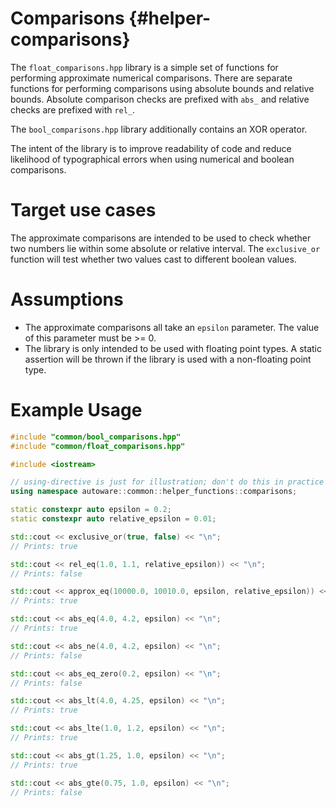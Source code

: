 # Comparisons {#helper-comparisons}

The `float_comparisons.hpp` library is a simple set of functions for performing approximate numerical comparisons.
There are separate functions for performing comparisons using absolute bounds and relative bounds. Absolute comparison checks are prefixed with `abs_` and relative checks are prefixed with `rel_`.

The `bool_comparisons.hpp` library additionally contains an XOR operator.

The intent of the library is to improve readability of code and reduce likelihood of typographical errors when using numerical and boolean comparisons.

# Target use cases

The approximate comparisons are intended to be used to check whether two numbers lie within some absolute or relative interval.
The `exclusive_or` function will test whether two values cast to different boolean values.

# Assumptions

- The approximate comparisons all take an `epsilon` parameter.
  The value of this parameter must be >= 0.
- The library is only intended to be used with floating point types.
  A static assertion will be thrown if the library is used with a non-floating point type.

# Example Usage

```c++
#include "common/bool_comparisons.hpp"
#include "common/float_comparisons.hpp"

#include <iostream>

// using-directive is just for illustration; don't do this in practice
using namespace autoware::common::helper_functions::comparisons;

static constexpr auto epsilon = 0.2;
static constexpr auto relative_epsilon = 0.01;

std::cout << exclusive_or(true, false) << "\n";
// Prints: true

std::cout << rel_eq(1.0, 1.1, relative_epsilon)) << "\n";
// Prints: false

std::cout << approx_eq(10000.0, 10010.0, epsilon, relative_epsilon)) << "\n";
// Prints: true

std::cout << abs_eq(4.0, 4.2, epsilon) << "\n";
// Prints: true

std::cout << abs_ne(4.0, 4.2, epsilon) << "\n";
// Prints: false

std::cout << abs_eq_zero(0.2, epsilon) << "\n";
// Prints: false

std::cout << abs_lt(4.0, 4.25, epsilon) << "\n";
// Prints: true

std::cout << abs_lte(1.0, 1.2, epsilon) << "\n";
// Prints: true

std::cout << abs_gt(1.25, 1.0, epsilon) << "\n";
// Prints: true

std::cout << abs_gte(0.75, 1.0, epsilon) << "\n";
// Prints: false
```

